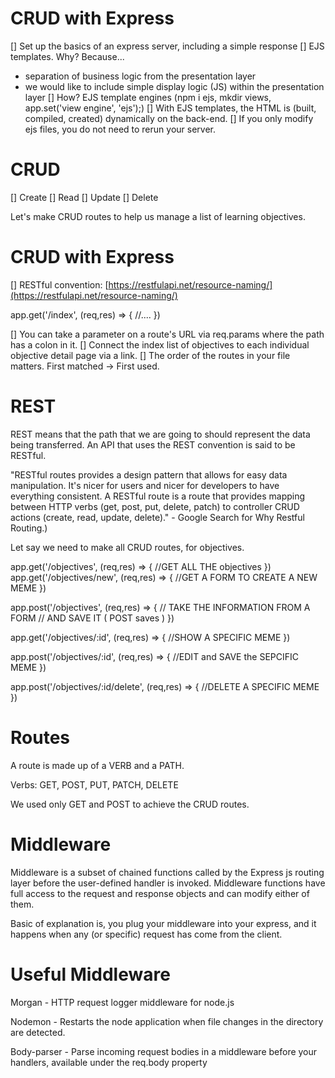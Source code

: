 # CRUD with Express

[] Set up the basics of an express server, including a simple response
[] EJS templates. Why? Because...
* separation of business logic from the presentation layer
* we would like to include simple display logic (JS) within the presentation layer
[] How? EJS template engines (npm i ejs, mkdir views, app.set('view engine', 'ejs');)
[] With EJS templates, the HTML is (built, compiled, created) dynamically on the back-end.
[] If you only modify ejs files, you do not need to rerun your server.

# CRUD

[] Create
[] Read
[] Update
[] Delete

Let's make CRUD routes to help us manage a list of learning objectives.

# CRUD with Express

[] RESTful convention: [https://restfulapi.net/resource-naming/](https://restfulapi.net/resource-naming/) 

app.get('/index', (req,res) => {
  //....
})

[] You can take a parameter on a route's URL via req.params where the path has a colon in it.
[] Connect the index list of objectives to each individual objective detail page via a link.
[] The order of the routes in your file matters. First matched -> First used.

# REST

REST means that the path that we are going to should represent the data being transferred. An API that uses the REST convention is said to be RESTful.

"RESTful routes provides a design pattern that allows for easy data manipulation. It's nicer for users and nicer for developers to have everything consistent. A RESTful route is a route that provides mapping between HTTP verbs (get, post, put, delete, patch) to controller CRUD actions (create, read, update, delete)." - Google Search for Why Restful Routing.)

Let say we need to make all CRUD routes, for objectives.

app.get('/objectives', (req,res) => {
  //GET ALL THE objectives
})
app.get('/objectives/new', (req,res) => {
  //GET A FORM TO CREATE A NEW MEME
})

app.post('/objectives', (req,res) => {
  // TAKE THE INFORMATION FROM A FORM
  // AND SAVE IT ( POST saves )
})

app.get('/objectives/:id', (req,res) => {
  //SHOW A SPECIFIC MEME
})

app.post('/objectives/:id', (req,res) => {
  //EDIT and SAVE the SEPCIFIC MEME
})


app.post('/objectives/:id/delete', (req,res) => {
  //DELETE A SPECIFIC MEME
})

# Routes

A route is made up of a VERB and a PATH.

Verbs: GET, POST, PUT, PATCH, DELETE

We used only GET and POST to achieve the CRUD routes.

# Middleware

Middleware is a subset of chained functions called by the Express js routing layer before the user-defined handler is invoked. Middleware functions have full access to the request and response objects and can modify either of them.

Basic of explanation is, you plug your middleware into your express, and it happens when any (or specific) request has come from the client.

# Useful Middleware

Morgan - HTTP request logger middleware for node.js

Nodemon - Restarts the node application when file changes in the directory are detected.

Body-parser - Parse incoming request bodies in a middleware before your handlers, available under the req.body property